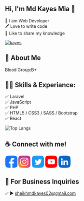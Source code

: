 ## Hi, I'm Md Kayes Mia 👋

<p>
👑 I am Web Developer <br> 
🖊️ Love to write code <br> 
🎤 Like to share my knowledge </p> 


<p align="left"> <a href="https://twitter.com/sheikhmdkayes01" target="blank"><img src="https://img.shields.io/twitter/follow/kayes?logo=twitter&style=for-the-badge" alt="kayes" /></a> </p>

## 🚀 About Me
Blood Group:B+

## 👨‍💻 Skills & Experiance: 
✅ Laravel <br> 
✅ JavaScript <br>
✅ PHP <br>
✅ HTML5 / CSS3 / SASS / Bootstrap <br>
✅ React <br>

![Top Langs](https://github-readme-stats.vercel.app/api/top-langs/?username=anuraghazra&exclude_repo=github-readme-stats,anuraghazra.github.io)


## ☕ Connect with me!
[<img src='https://github.com/shovoalways/shovoalways/blob/main/img/facebook.png?raw=true' alt='facebook' height='40'>]([https://www.facebook.com/shovoalways](https://www.facebook.com/mdkayesmia01/))  [<img src='https://github.com/shovoalways/shovoalways/blob/main/img/instagram.png?raw=true' alt='instagram' height='40'>](https://www.instagram.com/shovoalways/)  [<img src='https://github.com/shovoalways/shovoalways/blob/main/img/twitter.png?raw=true' alt='twitter' height='40'>](https://twitter.com/shovoalways)  [<img src='https://github.com/shovoalways/shovoalways/blob/main/img/youtube.png?raw=true' alt='YouTube' height='40'>](https://www.youtube.com/@ProcoderBD)  [<img src='https://github.com/shovoalways/shovoalways/blob/main/img/linkedin.png?raw=true' alt='linkedin' height='40'>](https://www.linkedin.com/in/shovoalways/)  



## 📧 For Business Inquiries 
✅  ► sheikhmdkayes02@gmail.com
